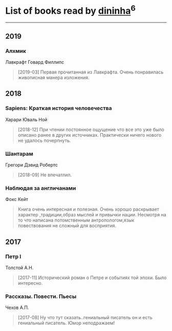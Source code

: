 # List of books read by [dininha](https://www.facebook.com/profile.php?id=10201286419319569)<sup>6</sup>
---

## 2019

### Алхмик
Лавкрафт Говард Филлипс
> [2019-03] Первая прочитанная из Лавкрафта. Очень понравилась живописная манера изложения.



## 2018

### Sapiens: Краткая история человечества
Харари Юваль Ной
> [2018-12] При чтении постоянное ощущение что все это уже было описано ранее в других источниках. Практически ничего нового не удалось почерпнуть.


### Шантарам
Грегори Дэвид Робертс
> [2018-09] Не впечатлил.


### Наблюдая за англичанами
Фокс Кейт
> Книга очень интересная и полезная. Очень хорошо раскрывает характер ,традиции,образ мыслей  и привычки нации. Несмотря на то что написана потомственным антропологом,язык повествования не сложный для восприятия.



## 2017

### Петр I
Толстой А.Н.
> [2017-11] Исторический роман о Петре и событиях той эпохи. Было интересно.


### Рассказы. Повести. Пьесы
Чехов А.П.
> [2017-08] Ну что тут сказать..гениальный  писатель он и есть гениальный писатель. Юмор неподражаем!



